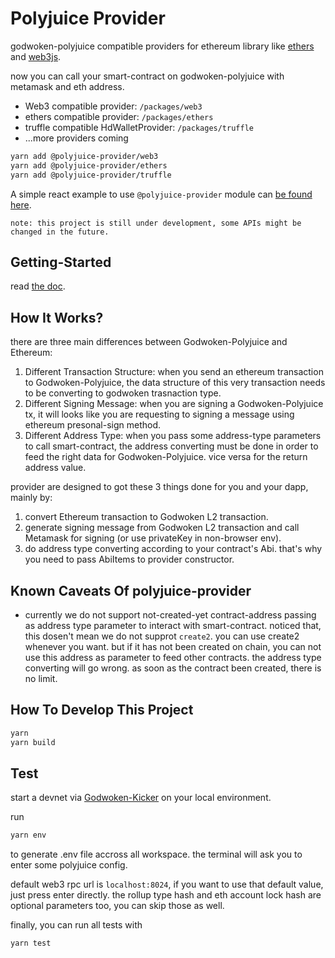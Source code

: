 # Polyjuice Provider

godwoken-polyjuice compatible providers for ethereum library like [ethers](https://github.com/ethers-io/ethers.js) and [web3js](https://github.com/ChainSafe/web3.js).

now you can call your smart-contract on godwoken-polyjuice with metamask and eth address.

- Web3 compatible provider: `/packages/web3`
- ethers compatible provider: `/packages/ethers`
- truffle compatible HdWalletProvider: `/packages/truffle`
- ...more providers coming

```sh
yarn add @polyjuice-provider/web3
yarn add @polyjuice-provider/ethers
yarn add @polyjuice-provider/truffle
```

A simple react example to use `@polyjuice-provider` module can [be found here](https://github.com/RetricSu/polyjuice-provider-example).

`note: this project is still under development, some APIs might be changed in the future.`

## Getting-Started

read [the doc](docs/get-started.md).

## How It Works?

there are three main differences between Godwoken-Polyjuice and Ethereum:

1. Different Transaction Structure: when you send an ethereum transaction to Godwoken-Polyjuice, the data structure of this very transaction needs to be converting to godwoken trasnaction type.
2. Different Signing Message: when you are signing a Godwoken-Polyjuice tx, it will looks like you are requesting to signing a message using ethereum presonal-sign method.
3. Different Address Type: when you pass some address-type parameters to call smart-contract, the address converting must be done in order to feed the right data for Godwoken-Polyjuice. vice versa for the return address value.

provider are designed to got these 3 things done for you and your dapp, mainly by:

1. convert Ethereum transaction to Godwoken L2 transaction.
2. generate signing message from Godwoken L2 transaction and call Metamask for signing (or use privateKey in non-browser env).
3. do address type converting according to your contract's Abi. that's why you need to pass AbiItems to provider constructor.

## Known Caveats Of polyjuice-provider

- currently we do not support not-created-yet contract-address passing as address type parameter to interact with smart-contract. noticed that, this dosen't mean we do not supprot `create2`. you can use create2 whenever you want. but if it has not been created on chain, you can not use this address as parameter to feed other contracts. the address type converting will go wrong. as soon as the contract been created, there is no limit.

## How To Develop This Project

```sh
yarn
yarn build
```

## Test

start a devnet via [Godwoken-Kicker](https://github.com/RetricSu/godwoken-kicker) on your local environment.

run

```sh
yarn env
```

to generate .env file accross all workspace. the terminal will ask you to enter some polyjuice config.

default web3 rpc url is `localhost:8024`, if you want to use that default value, just press enter directly. the rollup type hash and eth account lock hash are optional parameters too, you can skip those as well.

finally, you can run all tests with

```sh
yarn test
```
